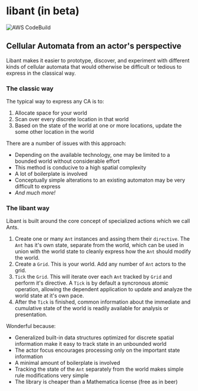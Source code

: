 # libant (in beta)

![AWS CodeBuild](https://codebuild.us-east-1.amazonaws.com/badges?uuid=eyJlbmNyeXB0ZWREYXRhIjoiaHhyU3BJNmZ0NEE1MkFlQUJ4VFVRWXlLWVh1aURZYWxZR2IvNXJVaFlLaTJwb3p1blZheEk2TERKK002RE93Vk0xdEJOQjRjbGQwY2tWOStNNmxQc0QwPSIsIml2UGFyYW1ldGVyU3BlYyI6Ijl0N3hJWFEweWdOY1JnL2giLCJtYXRlcmlhbFNldFNlcmlhbCI6MX0%3D&branch=master)

## Cellular Automata from an actor's perspective

Libant makes it easier to prototype, discover, and experiment with different kinds of cellular automata that would otherwise be difficult or tedious to express in the classical way.

### The classic way
The typical way to express any CA is to:
1. Allocate space for your world
2. Scan over every discrete location in that world
3. Based on the state of the world at one or more locations, update the some other location in the world 

There are a number of issues with this approach:
* Depending on the available technology, one may be limited to a bounded world without considerable effort
* This method is conducive to a high spatial complexity
* A lot of boilerplate is involved
* Conceptually simple alterations to an existing automaton may be very difficult to express
* _And much more!_

### The libant way
Libant is built around the core concept of specialized actions which we call Ants.
1. Create one or many `Ant` instances and assing them their `directive`. The `Ant` has it's own state, separate from the world, which can be used in union with the world state to cleanly express how the `Ant` should modify the world.
2. Create a `Grid`. This is your world. Add any number of `Ant` actors to the grid.
3. `Tick` the `Grid`. This will iterate over each `Ant` tracked by `Grid` and perform it's directive. A `Tick` is by default a syncronous atomic operation, allowing the dependent application to update and analyze the world state at it's own pace.
4. After the `Tick` is finished, common information about the immediate and cumulative state of the world is readily available for analysis or presentation.

Wonderful because:
* Generalized built-in data structures optimized for discrete spatial information make it easy to track state in an unbounded world
* The actor focus encourages processing only on the important state information
* A minimal amount of boilerplate is involved
* Tracking the state of the `Ant` separately from the world makes simple rule modifications very simple
* The library is cheaper than a Mathematica license (free as in beer)
